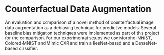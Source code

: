# Counterfactual Data Augmentation
An evaluation and comparison of a novel method of counterfactual image data augmentation as a debiasing technique for predictive models. Several baseline bias mitigation techniques were implemented as part of this project for the comparison. For our experimental setups we use Morpho-MNIST, Colored-MNIST and Mimic CXR and train a ResNet-based and a DenseNet-based classifier.